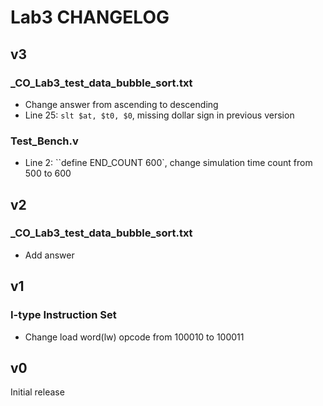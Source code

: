 # Lab3 CHANGELOG

## v3
### _CO_Lab3_test_data_bubble_sort.txt
- Change answer from ascending to descending
- Line 25: `slt $at, $t0, $0`, missing dollar sign in previous version
### Test_Bench.v
- Line 2: ``define END_COUNT 600`, change simulation time count from 500 to 600

## v2
### _CO_Lab3_test_data_bubble_sort.txt
- Add answer

## v1
### I-type Instruction Set
- Change load word(lw) opcode from 100010 to 100011

## v0
Initial release
